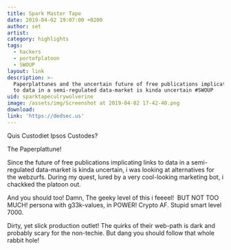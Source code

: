 ```yaml
---
title: Spark Master Tape
date: 2019-04-02 19:07:00 +0200
author: set
artist:
category: highlights
tags:
  - hackers
  - portofplatoon
  - SWOUP
layout: link
description: >-
  Paperplattunes and the uncertain future of free publications implicating links
  to data in a semi-regulated data-market is kinda uncertain #SWOUP
uid: sparktapeculrywolverine
image: /assets/img/Screenshot at 2019-04-02 17-42-40.png
download:
link: 'https://dedsec.us'
---
```


Quis Custodiet Ipsos Custodes?

The Paperplattune!

Since the future of free publications implicating links to data in a semi-regulated data-market is kinda uncertain, i was looking at alternatives for the webzurfs. During my quest, lured by a very cool-looking marketing bot, i chackked the platoon out.

And you should too! Damn, The geeky level of this i feeeel!  BUT NOT TOO MUCH! persona with g33k-values, in POWER! Crypto AF. Stupid smart level 7000.

Dirty, yet slick production outlet! The quirks of their web-path is dark and probably scary for the non-techie. But dang you should follow that whole rabbit hole!
